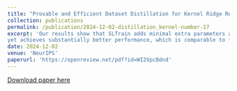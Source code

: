 ```yaml
---
title: "Provable and Efficient Dataset Distillation for Kernel Ridge Regression"
collection: publications
permalink: /publication/2024-12-02-distillation_kernel-number-27
excerpt: 'Our results show that SLTrain adds minimal extra parameters and memory costs compared to pretraining with low-rank parameterization, 
yet achieves substantially better performance, which is comparable to full-rank training.'
date: 2024-12-02
venue: 'NeurIPS'
paperurl: 'https://openreview.net/pdf?id=WI2VpcBdnd'
---
```


[Download paper here](https://openreview.net/pdf?id=WI2VpcBdnd)
